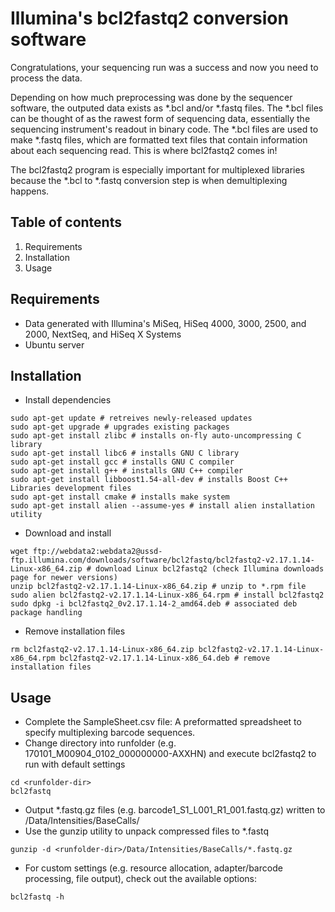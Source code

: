 # Illumina's bcl2fastq2 conversion software
Congratulations, your sequencing run was a success and now you need to process the data. 

Depending on how much preprocessing was done by the sequencer software, the outputed data exists as \*.bcl and/or \*.fastq files. The \*.bcl files can be thought of as the rawest form of sequencing data, essentially the sequencing instrument's readout in binary code. The \*.bcl files are used to make \*.fastq files, which are formatted text files that contain information about each sequencing read. This is where bcl2fastq2 comes in!

The bcl2fastq2 program is especially important for multiplexed libraries because the \*.bcl to \*.fastq conversion step is when demultiplexing happens. 

## Table of contents
1) Requirements
2) Installation
3) Usage

## Requirements
* Data generated with Illumina's MiSeq, HiSeq 4000, 3000, 2500, and 2000, NextSeq, and HiSeq X Systems
* Ubuntu server

## Installation
* Install dependencies
```{ubuntu}
sudo apt-get update # retreives newly-released updates
sudo apt-get upgrade # upgrades existing packages
sudo apt-get install zlibc # installs on-fly auto-uncompressing C library
sudo apt-get install libc6 # installs GNU C library 
sudo apt-get install gcc # installs GNU C compiler
sudo apt-get install g++ # installs GNU C++ compiler
sudo apt-get install libboost1.54-all-dev # installs Boost C++ Libraries development files
sudo apt-get install cmake # installs make system
sudo apt-get install alien --assume-yes # install alien installation utility
```
* Download and install
```{ubuntu}
wget ftp://webdata2:webdata2@ussd-ftp.illumina.com/downloads/software/bcl2fastq/bcl2fastq2-v2.17.1.14-Linux-x86_64.zip # download Linux bcl2fastq2 (check Illumina downloads page for newer versions)
unzip bcl2fastq2-v2.17.1.14-Linux-x86_64.zip # unzip to *.rpm file
sudo alien bcl2fastq2-v2.17.1.14-Linux-x86_64.rpm # install bcl2fastq2
sudo dpkg -i bcl2fastq2_0v2.17.1.14-2_amd64.deb # associated deb package handling
```
* Remove installation files
```{ubuntu}
rm bcl2fastq2-v2.17.1.14-Linux-x86_64.zip bcl2fastq2-v2.17.1.14-Linux-x86_64.rpm bcl2fastq2-v2.17.1.14-Linux-x86_64.deb # remove installation files
```

## Usage
* Complete the SampleSheet.csv file: A preformatted spreadsheet to specify multiplexing barcode sequences.
* Change directory into runfolder (e.g. 170101\_M00904\_0102_000000000-AXXHN) and execute bcl2fastq2 to run with default settings
```{ubuntu}
cd <runfolder-dir>
bcl2fastq
```
* Output *.fastq.gz files (e.g. barcode1\_S1\_L001\_R1_001.fastq.gz) written to <runfolder-dir>/Data/Intensities/BaseCalls/
* Use the gunzip utility to unpack compressed files to *.fastq
```{unbuntu}
gunzip -d <runfolder-dir>/Data/Intensities/BaseCalls/*.fastq.gz
```
* For custom settings (e.g. resource allocation, adapter/barcode processing, file output), check out the available options: 
```{ubuntu}
bcl2fastq -h
```
